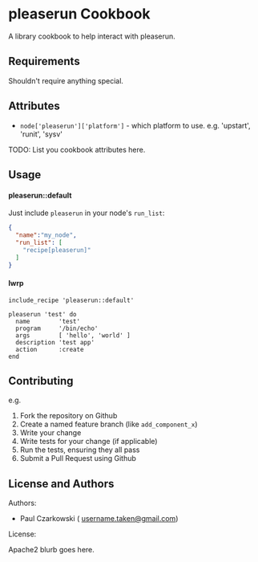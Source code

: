 pleaserun Cookbook
==================
A library cookbook to help interact with pleaserun.

Requirements
------------

Shouldn't require anything special.


Attributes
----------

* `node['pleaserun']['platform']` - which platform to use.  e.g. 'upstart', 'runit', 'sysv'

TODO: List you cookbook attributes here.

Usage
-----
#### pleaserun::default

Just include `pleaserun` in your node's `run_list`:

```json
{
  "name":"my_node",
  "run_list": [
    "recipe[pleaserun]"
  ]
}
```

#### lwrp


```
include_recipe 'pleaserun::default'

pleaserun 'test' do
  name        'test'
  program     '/bin/echo'
  args        [ 'hello', 'world' ]
  description 'test app'
  action      :create
end
```

Contributing
------------

e.g.
1. Fork the repository on Github
2. Create a named feature branch (like `add_component_x`)
3. Write your change
4. Write tests for your change (if applicable)
5. Run the tests, ensuring they all pass
6. Submit a Pull Request using Github

License and Authors
-------------------
Authors: 

* Paul Czarkowski ( username.taken@gmail.com)

License:

Apache2 blurb goes here.
